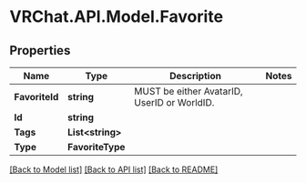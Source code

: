 # VRChat.API.Model.Favorite

## Properties

Name | Type | Description | Notes
------------ | ------------- | ------------- | -------------
**FavoriteId** | **string** | MUST be either AvatarID, UserID or WorldID. | 
**Id** | **string** |  | 
**Tags** | **List&lt;string&gt;** |  | 
**Type** | **FavoriteType** |  | 

[[Back to Model list]](../README.md#documentation-for-models) [[Back to API list]](../README.md#documentation-for-api-endpoints) [[Back to README]](../README.md)


